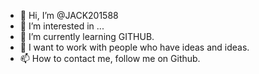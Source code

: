 - 👋 Hi, I’m @JACK201588
- 👀 I’m interested in ...
- 🌱 I’m currently learning GITHUB.
- 💞️ I want to work with people who have ideas and ideas.
- 📫 How to contact me, follow me on Github.

<!---
JACK201588/JACK201588 is a ✨ special ✨ repository because its `README.md` (this file) appears on your GitHub profile.
You can click the Preview link to take a look at your changes.
--->
